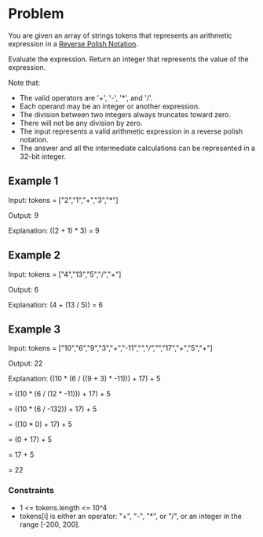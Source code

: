 # Problem

You are given an array of strings tokens that represents an arithmetic expression in a [Reverse Polish Notation](https://en.wikipedia.org/wiki/Reverse_Polish_notation).

Evaluate the expression. Return an integer that represents the value of the expression.

Note that:

- The valid operators are '+', '-', '*', and '/'.
- Each operand may be an integer or another expression.
- The division between two integers always truncates toward zero.
- There will not be any division by zero.
- The input represents a valid arithmetic expression in a reverse polish notation.
- The answer and all the intermediate calculations can be represented in a 32-bit integer.
 
## Example 1

Input: tokens = ["2","1","+","3","*"]

Output: 9

Explanation: ((2 + 1) * 3) = 9

## Example 2

Input: tokens = ["4","13","5","/","+"]

Output: 6

Explanation: (4 + (13 / 5)) = 6

## Example 3

Input: tokens = ["10","6","9","3","+","-11","*","/","*","17","+","5","+"]

Output: 22

Explanation: ((10 * (6 / ((9 + 3) * -11))) + 17) + 5

= ((10 * (6 / (12 * -11))) + 17) + 5

= ((10 * (6 / -132)) + 17) + 5

= ((10 * 0) + 17) + 5

= (0 + 17) + 5

= 17 + 5

= 22
 
### Constraints

- 1 <= tokens.length <= 10^4
- tokens[i] is either an operator: "+", "-", "*", or "/", or an integer in the range [-200, 200].

